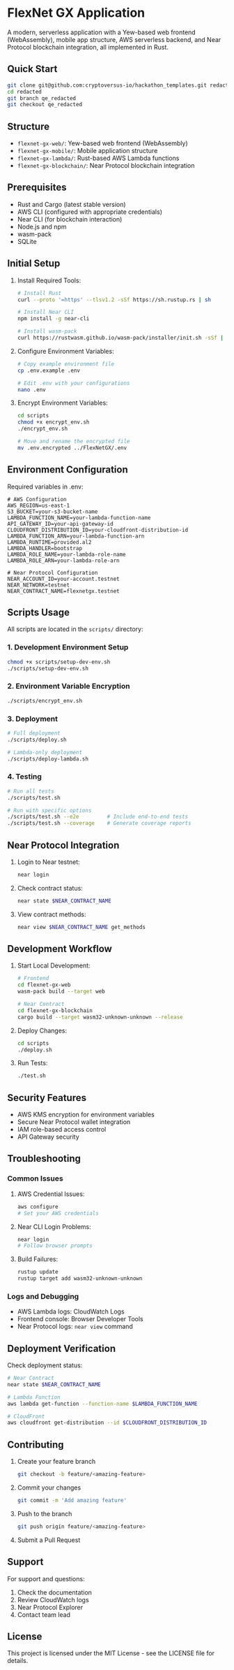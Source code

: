 # FlexNet GX Application

A modern, serverless application with a Yew-based web frontend (WebAssembly), mobile app structure, AWS serverless backend, and Near Protocol blockchain integration, all implemented in Rust.

## Quick Start

```bash
git clone git@github.com:cryptoversus-io/hackathon_templates.git redacted
cd redacted
git branch qe_redacted
git checkout qe_redacted
```

## Structure

- `flexnet-gx-web/`: Yew-based web frontend (WebAssembly)
- `flexnet-gx-mobile/`: Mobile application structure
- `flexnet-gx-lambda/`: Rust-based AWS Lambda functions
- `flexnet-gx-blockchain/`: Near Protocol blockchain integration

## Prerequisites

- Rust and Cargo (latest stable version)
- AWS CLI (configured with appropriate credentials)
- Near CLI (for blockchain interaction)
- Node.js and npm
- wasm-pack
- SQLite

## Initial Setup

1. Install Required Tools:
   ```bash
   # Install Rust
   curl --proto '=https' --tlsv1.2 -sSf https://sh.rustup.rs | sh
   
   # Install Near CLI
   npm install -g near-cli
   
   # Install wasm-pack
   curl https://rustwasm.github.io/wasm-pack/installer/init.sh -sSf | sh
   ```

2. Configure Environment Variables:
   ```bash
   # Copy example environment file
   cp .env.example .env
   
   # Edit .env with your configurations
   nano .env
   ```

3. Encrypt Environment Variables:
   ```bash
   cd scripts
   chmod +x encrypt_env.sh
   ./encrypt_env.sh
   
   # Move and rename the encrypted file
   mv .env.encrypted ../FlexNetGX/.env
   ```

## Environment Configuration

Required variables in .env:
```plaintext
# AWS Configuration
AWS_REGION=us-east-1
S3_BUCKET=your-s3-bucket-name
LAMBDA_FUNCTION_NAME=your-lambda-function-name
API_GATEWAY_ID=your-api-gateway-id
CLOUDFRONT_DISTRIBUTION_ID=your-cloudfront-distribution-id
LAMBDA_FUNCTION_ARN=your-lambda-function-arn
LAMBDA_RUNTIME=provided.al2
LAMBDA_HANDLER=bootstrap
LAMBDA_ROLE_NAME=your-lambda-role-name
LAMBDA_ROLE_ARN=your-lambda-role-arn

# Near Protocol Configuration
NEAR_ACCOUNT_ID=your-account.testnet
NEAR_NETWORK=testnet
NEAR_CONTRACT_NAME=flexnetgx.testnet
```

## Scripts Usage

All scripts are located in the `scripts/` directory:

### 1. Development Environment Setup
```bash
chmod +x scripts/setup-dev-env.sh
./scripts/setup-dev-env.sh
```

### 2. Environment Variable Encryption
```bash
./scripts/encrypt_env.sh
```

### 3. Deployment
```bash
# Full deployment
./scripts/deploy.sh

# Lambda-only deployment
./scripts/deploy-lambda.sh
```

### 4. Testing
```bash
# Run all tests
./scripts/test.sh

# Run with specific options
./scripts/test.sh --e2e         # Include end-to-end tests
./scripts/test.sh --coverage    # Generate coverage reports
```

## Near Protocol Integration

1. Login to Near testnet:
   ```bash
   near login
   ```

2. Check contract status:
   ```bash
   near state $NEAR_CONTRACT_NAME
   ```

3. View contract methods:
   ```bash
   near view $NEAR_CONTRACT_NAME get_methods
   ```

## Development Workflow

1. Start Local Development:
   ```bash
   # Frontend
   cd flexnet-gx-web
   wasm-pack build --target web
   
   # Near Contract
   cd flexnet-gx-blockchain
   cargo build --target wasm32-unknown-unknown --release
   ```

2. Deploy Changes:
   ```bash
   cd scripts
   ./deploy.sh
   ```

3. Run Tests:
   ```bash
   ./test.sh
   ```

## Security Features

- AWS KMS encryption for environment variables
- Secure Near Protocol wallet integration
- IAM role-based access control
- API Gateway security

## Troubleshooting

### Common Issues

1. AWS Credential Issues:
   ```bash
   aws configure
   # Set your AWS credentials
   ```

2. Near CLI Login Problems:
   ```bash
   near login
   # Follow browser prompts
   ```

3. Build Failures:
   ```bash
   rustup update
   rustup target add wasm32-unknown-unknown
   ```

### Logs and Debugging

- AWS Lambda logs: CloudWatch Logs
- Frontend console: Browser Developer Tools
- Near Protocol logs: `near view` command

## Deployment Verification

Check deployment status:
```bash
# Near Contract
near state $NEAR_CONTRACT_NAME

# Lambda Function
aws lambda get-function --function-name $LAMBDA_FUNCTION_NAME

# CloudFront
aws cloudfront get-distribution --id $CLOUDFRONT_DISTRIBUTION_ID
```

## Contributing

1. Create your feature branch
   ```bash
   git checkout -b feature/<amazing-feature>
   ```

2. Commit your changes
   ```bash
   git commit -m 'Add amazing feature'
   ```

3. Push to the branch
   ```bash
   git push origin feature/<amazing-feature>
   ```

4. Submit a Pull Request

## Support

For support and questions:
1. Check the documentation
2. Review CloudWatch logs
3. Near Protocol Explorer
4. Contact team lead

## License

This project is licensed under the MIT License - see the LICENSE file for details.